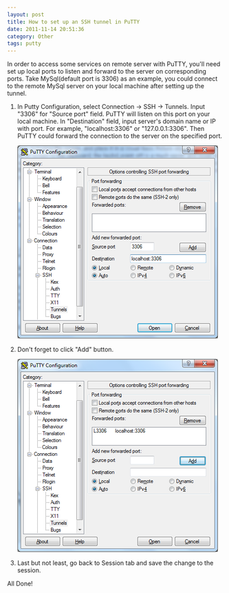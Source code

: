 ```yaml
---
layout: post
title: How to set up an SSH tunnel in PuTTY
date: 2011-11-14 20:51:36
category: Other
tags: putty
---
```


In order to access some services on remote server with PuTTY, you'll need set up local ports to listen and forward to the server on corresponding ports. Take MySql(default port is 3306) as an example, you could connect to the remote MySql server on your local machine after setting up the tunnel.

1. In Putty Configuration, select Connection -> SSH -> Tunnels. Input "3306" for "Source port" field. PuTTY will listen on this port on your local machine. In "Destination" field, input server's domain name or IP with port. For example, "localhost:3306" or "127.0.0.1:3306". Then PuTTY could forward the connection to the server on the specified port.

	![Set up the tunnel](/assets/putty_tunnel1.png)

2. Don't forget to click "Add" button.

	![Add the tunnel](/assets/putty_tunnel2.png)

3. Last but not least, go back to Session tab and save the change to the session.

All Done!
